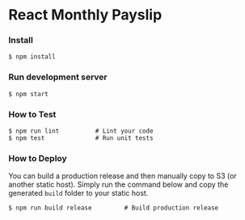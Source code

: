 # React Monthly Payslip

### Install

```shell
$ npm install
```

### Run development server

```shell
$ npm start
```

### How to Test

```shell
$ npm run lint          # Lint your code
$ npm test              # Run unit tests
```

### How to Deploy

You can build a production release and then manually copy to S3 (or another static host). Simply run the command below and copy the generated `build` folder to your static host.

```shell
$ npm run build release         # Build production release
```

